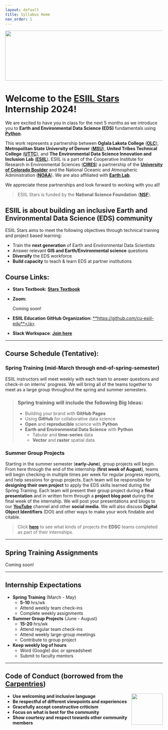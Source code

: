 ```yaml
---
layout: default
title: Syllabus Home
nav_order: 1
---
```


<img width="1000" height="160" src="https://raw.githubusercontent.com/cu-esiil-edu/esiil-stars-syllabus-2023/main/esiil-earthlab-cires-header.png">

# Welcome to the <a href="https://esiil.org/esiil-stars" target="_blank">**ESIIL Stars**</a> Internship 2024! 

We are excited to have you in class for the next 5 months as we introduce you to **Earth and Environmental Data Science (EDS)** fundamentals using <a href="https://www.python.org/" target="_blank">**Python**</a>. 

This work represents a partnership between **Oglala Lakota College** (<a href="https://www.olc.edu/" target="_blank">**OLC**</a>), **Metropolitan State University of Denver** (<a href="https://www.msudenver.edu/" target="_blank">**MSU**</a>), **United Tribes Technical College** (<a href="https://uttc.edu/" target="_blank">**UTTC**</a>), and **The Environmental Data Science Innovation and Inclusion Lab** (<a href="https://esiil.org/" target="_blank">**ESIIL**</a>). ESIIL is a part of the Cooperative Institute for Research in Environmental Sciences (<a href="https://cires.colorado.edu/" target="_blank">**CIRES**</a>) a partnership of the <a href="https://www.colorado.edu/" target="_blank">**University of Colorado Boulder**</a> and the National Oceanic and Atmospheric Administration (<a href="https://www.noaa.gov/" target="_blank">**NOAA**</a>). We are also affiliated with <a href="https://earthlab.colorado.edu/" target="_blank">**Earth Lab**</a>.  

We appreciate these partnerships and look forward to working with you all!

> ESIIL Stars is funded by the **National Science Foundation** (<a href="https://nsf.gov/" target="_blank">**NSF**</a>).

## ESIIL is about building an inclusive Earth and Environmental Data Science (EDS) community

ESIIL Stars aims to meet the following objectives through technical training and project based learning: 
  * Train the **next generation** of Earth and Environmental Data Scientists
  * Answer relevant **GIS and Earth/Environmental science** questions
  * **Diversify** the EDS workforce
  * **Build capacity** to teach & learn EDS at partner institutions

## Course Links:


* **Stars Textbook:**
  <a 
    href="https://cu-esiil-edu.github.io/esiil-learning-portal/stars/pages/00-course-overviews/stars/00-home.html" 
    target="_blank">
      **Stars Textbook**
  </a>
  
* **Zoom:**

  Coming soon!
  
* **ESIIL Education GitHub Organization:**
   <a href="https://github.com/cu-esiil-edu" target="_blank">**https://github.com/cu-esiil-edu**</a>
  
* **Slack Workspace**: 
   <a 
     href="https://join.slack.com/t/esiilstars/shared_invite/zt-1r8wsftrl-9iMUj5gf6jWQH6sIKQer8A" 
     target="_blank">
       **Join here**
   </a>


***

## Course Schedule (Tentative):
### Spring Training (mid-March through end-of-spring-semester)

ESIIL instructors will meet weekly with each team to answer questions and check-in on interns' progress. We will bring all of the teams together to meet as a large group throughout the spring and summer semesters. 

> ### Spring training will include the following **Big Ideas:**
> * Building your brand with **GitHub Pages**
> * Using **GitHub** for collaborative data science
> * **Open** and **reproducible** science with **Python**
> * **Earth and Environmental Data Science** with **Python**
>   * Tabular and **time-series** data
>   * **Vector** and **raster** spatial data

### Summer Group Projects 
Starting in the summer semester (**early-June**), group projects will begin. From here through the end of the internship (**first week of August**), teams will begin checking-in multiple times per week for regular progress reports, and help sessions for group projects. Each team will be responsible for **designing their own project** to apply the EDS skills learned during the Spring Training. Each team will present their group project during a **final presentation** and in written form through a **project blog post** during the final week of the internship. We will post your presentations and blogs to our <a href="https://www.youtube.com/@earthlabcuboulder458/featured" target="_blank">**YouTube**</a> channel and other **social media**. We will also discuss **Digital Object Identifiers** (DOI) and other ways to make your work findable and citable.

> Click <a href="https://earthlab.colorado.edu/our-work/teaching-and-learning-earth-data-science/earth-data-science-corps/earth-data-science-corps-projects" target="_blank">**here**</a> to see what kinds of projects the **EDSC** teams completed as part of their internships.


***

## Spring Training Assignments

  Coming soon!
  
***
  
## Internship Expectations
* **Spring Training** (March - May)
  * **5-10** hrs/wk
  * Attend weekly team check-ins
  * Complete weekly assignments
* **Summer Group Projects** (June - August)
  * **15-20** hrs/wk
  * Attend regular team check-ins
  * Attend weekly large-group meetings
  * Contribute to group project
* **Keep weekly log of hours**
  * Word (Google) doc or spreadsheet
  * Submit to faculty mentors
  
***

## **Code of Conduct** (borrowed from the <a href="https://docs.carpentries.org/topic_folders/policies/code-of-conduct.html" target="_blank">Carpentries</a>)
  
<img style="float: right;" src="https://www.software.ac.uk/sites/default/files/The%20Carpentries.jpg" width="100" height="100">

* **Use welcoming and inclusive language**
* **Be respectful of different viewpoints and experiences**
* **Gracefully accept constructive criticism**
* **Focus on what is best for the community** 
* **Show courtesy and respect towards other community members**
